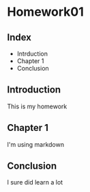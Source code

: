 # Homework01
## Index

* Intrduction
* Chapter 1
* Conclusion 

## Introduction
This is my homework

## Chapter 1 
I'm using markdown

## Conclusion
I sure did learn a lot

